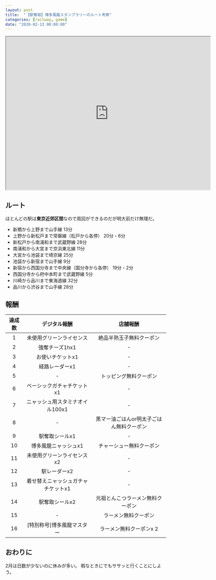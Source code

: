 ```yaml
---
layout: post
title:  "【駅奪取】博多風龍スタンプラリーのルート考察"
categories: [railway, game]
date: "2020-02-13 00:00:00"
---
```


<div class="google">
<iframe src="https://www.google.com/maps/d/u/0/embed?mid=16rnHDz83zX6yEqRVguIuh-fchWF7jjd_" width="640" height="480"></iframe>
</div>

## ルート

ほとんどの駅は**東京近郊区間**なので周回ができるのだが明大前だけ無理だ。

- 新橋から上野まで山手線 13分
- 上野から新松戸まで常磐線（松戸から各停） 20分・6分
- 新松戸から南浦和まで武蔵野線 28分
- 南浦和から大宮まで京浜東北線 11分
- 大宮から池袋まで埼京線 25分
- 池袋から新宿まで山手線 9分
- 新宿から西国分寺まで中央線（国分寺から各停） 19分・2分 
- 西国分寺から府中本町まで武蔵野線 5分
- 川崎から品川まで東海道線 32分
- 品川から渋谷まで山手線 28分

## 報酬

|達成数|デジタル報酬|店舗報酬|
|:-:|:-:|:-:|
|1|未使用グリーンライセンス|絶品半熟玉子無料クーポン|
|2|強奪チーズ1hx1|-|
|3|お使いチケットx1|-|
|4|経路レーダーx1|-|
|5|-|トッピング無料クーポン|
|6|ベーシックガチャチケットx1|-|
|7|ニャッシュ用スタミナオイル100x1|-|
|8|-|黒マー油ごはんor明太子ごはん無料クーポン|
|9|駅奪取シールx1|-|
|10|博多風龍ニャッシュx1|チャーシュー無料クーポン|
|11|未使用グリーンライセンスx2|-|
|12|駅レーダーx2|-|
|13|着せ替えニャッシュガチャチケットx1|-|
|14|駅奪取シールx2|元祖とんこつラーメン無料クーポン|
|15|-|ラーメン無料クーポン|
|16|\[特別称号]博多風龍マスター|ラーメン無料クーポンx 2|

## おわりに

2月は日数が少ないのに休みが多い。
暇なときにでもササッと行くことにしよう。